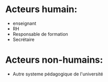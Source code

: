 # Acteurs humain:
- enseignant
- RH
- Responsable de formation
- Secrétaire

# Acteurs non-humains:
- Autre systeme pédagogique de l'université 
